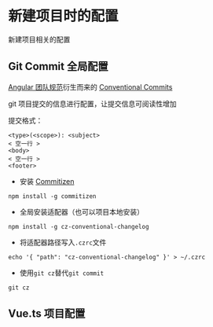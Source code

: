 # 新建项目时的配置

新建项目相关的配置

## Git Commit 全局配置

[Angular 团队规范](https://github.com/angular/angular.js/blob/master/DEVELOPERS.md#-git-commit-guidelines)衍生而来的 [Conventional Commits](https://www.conventionalcommits.org/en/v1.0.0/)

git 项目提交的信息进行配置，让提交信息可阅读性增加

提交格式：

```text
<type>(<scope>): <subject>
< 空一行 >
<body>
< 空一行 >
<footer>
```

* 安装 [Commitizen](https://github.com/commitizen/cz-cli#conventional-commit-messages-as-a-global-utility)

```shell
npm install -g commitizen
```

* 全局安装适配器（也可以项目本地安装）

```shell
npm install -g cz-conventional-changelog
```

* 将适配器路径写入`.czrc`文件

```shell
echo '{ "path": "cz-conventional-changelog" }' > ~/.czrc
```

* 使用`git cz`替代`git commit`

```shell
git cz
```

## Vue.ts 项目配置





